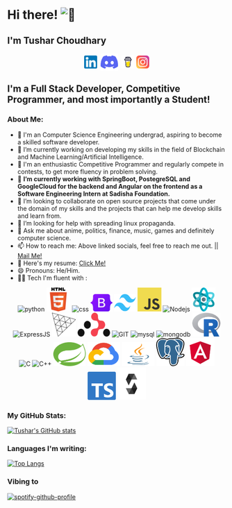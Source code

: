# Hi there! <img src="https://github-production-user-asset-6210df.s3.amazonaws.com/24524555/238178097-766d336d-b87d-44ba-807c-c51de2bc6b4d.gif" width="28px" alt="👋">
## I'm Tushar Choudhary

<p align="center">
<a href="https://linkedin.com/in/tushar-c23" target="_blank"><img align="center" src="assets/logos/linkedin.png" alt="tushar-c23" height="30" width="30" /></a>&nbsp;
<a href="http://discord.com/users/tanzero#9648" target="_blank"><img align="center" src="assets/logos/discord.png" alt="tanzero#9648" height="40" width="40" /></a>&nbsp;
<a href="https://www.buymeacoffee.com/tusharc23" target="_blank"><img align="center" alt="Buy me a Coffee" width="30px" src="assets/logos/buymeacoffee.svg" /></a>
<a href="https://www.instagram.com/tushar._.c/" target="_blank"><img align="center" alt="tushar._.c" width="30px" src="assets/logos/instagram.png" /></a>
</p>

## I'm a Full Stack Developer, Competitive Programmer, and most importantly a Student!

### About Me:
- 🏦 I'm an Computer Science Engineering undergrad, aspiring to become a skilled software developer.
- 🔭 I’m currently working on developing my skills in the field of Blockchain and Machine Learning/Artificial Intelligence.
- 📝 I'm an enthusiastic Competitive Programmer and regularly compete in contests, to get more fluency in problem solving.
- 🌱 **I’m currently working with SpringBoot, PostegreSQL and GoogleCloud for the backend and Angular on the frontend as a Software Engineering Intern at Sadisha Foundation.**
- 👯 I’m looking to collaborate on open source projects that come under the domain of my skills and the projects that can help me develop skills and learn from.
- 🤔 I’m looking for help with spreading linux propaganda.
- 💬 Ask me about anime, politics, finance, music, games and definitely computer science.
- 📫 How to reach me: Above linked socials, feel free to reach me out. || <a href="mailto:tusharc.cse@gmail.com">Mail Me!</a>
- 📄 Here's my resume: <a target="_blank" href="https://drive.google.com/drive/folders/1naV_lRg_QDZ1OS1lBwqTNeYWPazifiZb?usp=drive_link">Click Me!</a>
- 😄 Pronouns: He/Him.
- 🧑‍💻 Tech I'm fluent with :

<p align="center">
      <img src="https://www.vectorlogo.zone/logos/python/python-icon.svg" alt="python" width="55" height="55"/>
      <img src="assets/logos/HTML5_Logo_512.png" alt="html5" width="55" height="55"/>
      <img src="https://img.icons8.com/color/48/null/css3.png" alt="css"/>
      <img src="assets/logos/bootstrap-logo.svg" alt="bootstrapcss" width="50" height="40"/>
      <img src="assets/logos/tailwindcss.svg" alt="tailwindcss" width="50" height="40"/>
      <img src="assets/logos/JavaScript-logo.png" alt="js" width="55" height="55"/>
      <img src="https://www.vectorlogo.zone/logos/nodejs/nodejs-icon.svg" alt="Nodejs" width="55" height="55"/>
      <img src="assets/logos/reactjs.png" alt="ReactJS" width="55" height="55"/>
      <img src="https://img.icons8.com/ios/50/null/express-js.png" alt="ExpressJS">
      <img src="assets/logos/threejs.png" alt="ExpressJS" width="55" height="55">
      <img src="assets/logos/react-router-mark-color.png" alt="React-router" width="75" height="55"/>
      <img src="https://www.vectorlogo.zone/logos/git-scm/git-scm-icon.svg" alt="GIT" width="55" height="55"/> 
      <img src="https://www.vectorlogo.zone/logos/mysql/mysql-icon.svg" alt="mysql" width="45" height="55"/>
      <img src="https://www.vectorlogo.zone/logos/mongodb/mongodb-icon.svg" alt="mongodb" width="45" height="55"/>
      <img src="assets/logos/Rlogo.png" alt="R" width="65" height="55"/>
      <img src="https://img.icons8.com/color/48/null/c-programming.png" alt="C"/>
      <img src="https://img.icons8.com/color/48/null/c-plus-plus-logo.png" alt="C++"/>
      <img src="assets/logos/spring.svg" alt="spring-boot" width="75" height="55"/>
      <img src="assets/logos/social-icon-google-cloud-1200-630(1).png" alt="google-cloud" width="75" height="55"/>
      <img src="assets/logos/4844510.png" alt="java" width="75" height="55"/>
      <img src="assets/logos/Postgresql_elephant.svg.png" alt="postgresql" width="65" height="65"/>
      <img src="assets/logos/angular.png" alt="angular" width="65" height="65"/>
      <img src="assets/logos/ts-logo-128.png" alt="angular" width="65" height="65"/>
      <img src="assets/logos/sol.svg" alt="solidity" width="65" height="75"/>
</p>

### My GitHub Stats:
[![Tushar's GitHub stats](https://github-readme-stats.vercel.app/api?username=tushar-c23&hide=stars&count_private=true&show_icons=true&theme=transparent)](https://github.com/tushar-c23/github-readme-stats)

### Languages I'm writing:
[![Top Langs](https://github-readme-stats.vercel.app/api/top-langs/?username=tushar-c23&theme=transparent)](https://github.com/tushar-c23/github-readme-stats)

<!-- ### Have i been procrastinating or working this week?
[![willianrod's wakatime stats](https://github-readme-stats.vercel.app/api/wakatime?username=tushar_c23&theme=transparent)](https://github.com/tushar-c23/github-readme-stats) -->

<!-- <img src="https://github-readme-linkedin-rouge.vercel.app/education?username=tushar-c23" /> -->

### Vibing to
[![spotify-github-profile](https://spotify-github-profile.vercel.app/api/view?uid=tusharchoudhary&cover_image=true&theme=novatorem&show_offline=false&background_color=121212&interchange=false&bar_color=53b14f&bar_color_cover=false)](https://github.com/kittinan/spotify-github-profile)
